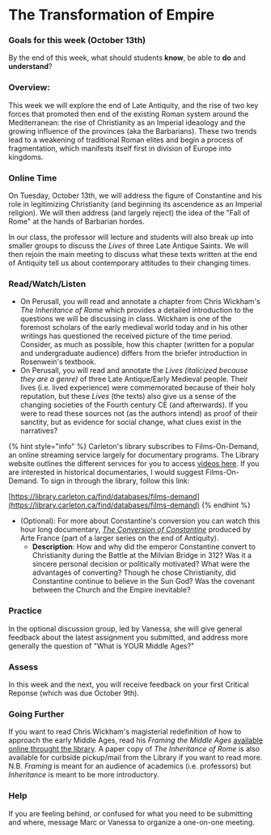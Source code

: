 # The Transformation of Empire

### Goals for this week \(October 13th\)

By the end of this week, what should students **know**, be able to **do** and **understand**?

### Overview:

This week we will explore the end of Late Antiquity, and the rise of two key forces that promoted then end of the existing Roman system around the Mediterranean: the rise of Christianity as an Imperial ideaology and the growing influence of the provinces \(aka the Barbarians\). These two trends lead to a weakening of traditional Roman elites and begin a process of fragmentation, which manifests itself first in division of Europe into kingdoms. 

### **Online Time**

On Tuesday, October 13th, we will address the figure of Constantine and his role in legitimizing Christianity \(and beginning its ascendence as an Imperial religion\). We will then address \(and largely reject\) the idea of the "Fall of Rome" at the hands of Barbarian hordes.

In our class, the professor will lecture and students will also break up into smaller groups to discuss the _Lives_ of three Late Antique Saints. We will then rejoin the main meeting to discuss what these texts written at the end of Antiquity tell us about contemporary attitudes to their changing times. 

### Read/Watch/Listen

* On Perusall, you will read and annotate a chapter from Chris Wickham's _The Inheritance of Rome_ which provides a detailed introduction to the questions we will be discussing in class. Wickham is one of the foremost scholars of the early medieval world today and in his other writings has questioned the received picture of the time period. Consider, as much as possible, how this chapter \(written for a popular and undergraduate audience\) differs from the briefer introduction in Rosenwein's textbook. 
* On Perusall, you will read and annotate the _Lives \(italicized because they are a genre\)_ of three Late Antique/Early Medieval people. Their lives \(i.e. lived experience\) were commemorated because of their holy reputation, but these _Lives_ \(the texts\) also give us a sense of the changing societies of the Fourth century CE \(and afterwards\). If you were to read these sources not \(as the authors intend\) as proof of their sanctity, but as evidence for social change, what clues exist in the narratives?

{% hint style="info" %}
Carleton's library subscribes to Films-On-Demand, an online streaming service largely for documentary programs. The Library website outlines the different services for you to access [videos here](https://library.carleton.ca/find/videos). If you are interested in historical documentaries, I would suggest Films-On-Demand. To sign in through the library, follow this link: 

[https://library.carleton.ca/find/databases/films-demand](https://library.carleton.ca/find/databases/films-demand)
{% endhint %}

* \(Optional\): For more about Constantine's conversion you can watch this hour long documentary, [_The Conversion of Constantine_](http://proxy.library.carleton.ca/login?url=https://fod.infobase.com/PortalPlaylists.aspx?wID=104730&xtid=114960) produced by Arte France \(part of a larger series on the end of Antiquity\). 
  * **Description**: How and why did the emperor Constantine convert to Christianity during the Battle at the Milvian Bridge in 312? Was it a sincere personal decision or politically motivated? What were the advantages of converting? Though he chose Christianity, did Constantine continue to believe in the Sun God? Was the covenant between the Church and the Empire inevitable?

### Practice

In the optional discussion group, led by Vanessa, she will give general feedback about the latest assignment you submitted, and address more generally the question of "What is YOUR Middle Ages?"

### **Assess** 

In this week and the next, you will receive feedback on your first Critical Reponse \(which was due October 9th\). 

### Going Further

If you want to read Chris Wickham's magisterial redefinition of how to approach the early Middle Ages, read his _Framing the Middle Ages_ [available online throught the library](https://ocul-crl.primo.exlibrisgroup.com/permalink/01OCUL_CRL/1gorbd6/alma991022743263905153). A paper copy of _The Inheritance of Rome_ is also available for curbside pickup/mail from the Library if you want to read more. N.B. _Framing_ is meant for an audience of academics \(i.e. professors\) but _Inheritance_ is meant to be more introductory.  

### **Help**

 If you are feeling behind, or confused for what you need to be submitting and where, message Marc or Vanessa to organize a one-on-one meeting. 

